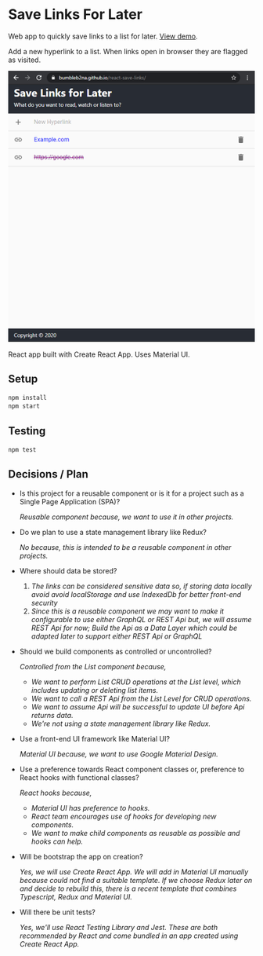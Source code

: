 # Save Links For Later

Web app to quickly save links to a list for later. [View demo](https://bumbleb2na.github.io/react-save-links).

Add a new hyperlink to a list. When links open in browser they are flagged as visited.

[![To Do App Screenshot](./screenshots/react-save-links-screen1_s.png)](./screenshots/react-save-links-screen1.png)

React app built with Create React App. Uses Material UI.

## Setup

```bash
npm install
npm start
```

## Testing

```bash
npm test
```

## Decisions / Plan

* Is this project for a reusable component or is it for a project such as a Single Page Application (SPA)? 

    *Reusable component because, we want to use it in other projects.*
* Do we plan to use a state management library like Redux? 

    *No because, this is intended to be a reusable component in other projects.*
* Where should data be stored?

    1. *The links can be considered sensitive data so, if storing data locally avoid avoid localStorage and use IndexedDb for better front-end security*
	2. *Since this is a reusable component we may want to make it configurable to use either GraphQL or REST Api but, we will assume REST Api for now; Build the Api as a Data Layer which could be adapted later to support either REST Api or GraphQL*
* Should we build components as controlled or uncontrolled?

    *Controlled from the List component because,*
  * *We want to perform List CRUD operations at the List level, which includes updating or deleting list items.*
  * *We want to call a REST Api from the List Level for CRUD operations.*
  * *We want to assume Api will be successful to update UI before Api returns data.*
  * *We're not using a state management library like Redux.*
* Use a front-end UI framework like Material UI? 

    *Material UI because, we want to use Google Material Design.*
* Use a preference towards React component classes or, preference to React hooks with functional classes? 

    *React hooks because,*
  * *Material UI has preference to hooks.*
  * *React team encourages use of hooks for developing new components.*
  * *We want to make child components as reusable as possible and hooks can help.*

* Will be bootstrap the app on creation?

    *Yes, we will use Create React App. We will add in Material UI manually because could not find a suitable template. If we choose Redux later on and decide to rebuild this, there is a recent template that combines Typescript, Redux and Material UI.*

* Will there be unit tests?

    *Yes, we'll use React Testing Library and Jest. These are both recommended by React and come bundled in an app created using Create React App.*
